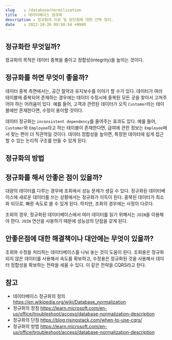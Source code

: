 ```yaml
---
slug    : /database/normilization
title   : 데이터베이스 정규화
description : 정규화의 이유 및 장단점에 대한 간략 정리.
date    : 2022-10-26 09:50:54 +0900
---
```


## 정규화란 무엇일까?
정규화의 목적은 데이터 중복을 줄이고 정합성(integrity)을 높이는 것이다. 

## 정규화를 하면 무엇이 좋을까?
데이터 중복 측면에서는, 공간 절약과 유지보수를 이야기 할 수가 있다. 데이터가 여러 테이블에 중복되어 존재하는 경우에는 데이터 수정시에 중복된 모든 곳을 찾아서 고쳐주어야 하는 어려움이 있다. 예를 들어, 고객과 관련된 데이터가 오직 `Customer`라는 테이블에만 존재한다면, 수정이 용이할 것이다. 

데이터 정규화는 `inconsistent dependency`를 줄여주는 효과도 있다. 예를 들어, `Customer`와 `Employee`라고 하는 테이블이 존재한다면, 급여에 관한 정보는 `Employee`에서 찾는 편이 더 직관적일 것이다. 데이터 정합성을 높이면, 특정한 데이터에 쉽게 접근할 수 있는 논리적 구조를 만들 수 있게 된다. 

## 정규화의 방법

## 정규화를 해서 안좋은 점이 있을까?
대량의 데이터를 다루는 경우에 조회에서 성능 문제가 생길 수 있다. 정규화된 데이터베이스에 새로운 데이터를 쓰는 상황에서는 정규화가 이득이 된다. 중복된 데이터가 최소화 되므로, 빠른 속도로 쓸 수 있게 된다. 하지만, 조회의 경우에는 사정이 다르다.

조회의 경우, 정규화된 데이터베이스에서 여러 데이터를 읽기 위해서는 `JOIN`을 이용해야 한다. `JOIN` 연산을 사용하기 때문에 성능상의 단점을 갖게 된다. 

## 안좋은점에 대한 해결책이나 대안에는 무엇이 있을까?
조회와 수정을 처리하는 데이터베이스를 나눠 놓는 것이 도움이 된다. 조회용은 정규화되지 않은 데이터를 사용해서 속도를 확보하고, 수정용은 정규화된 것을 사용해서 데이터 정합성을 확보하는 전략을 세울 수 있다. 이 같은 전략을 CQRS라고 한다. 

## 참고
- 데이터베이스 정규화의 정의 https://en.wikipedia.org/wiki/Database_normalization
- 정규화의 장점 https://learn.microsoft.com/en-us/office/troubleshoot/access/database-normalization-description
- 정규화의 단점 https://blog.risingstack.com/when-to-use-cqrs/
- 정규화의 방법 https://learn.microsoft.com/en-us/office/troubleshoot/access/database-normalization-description

